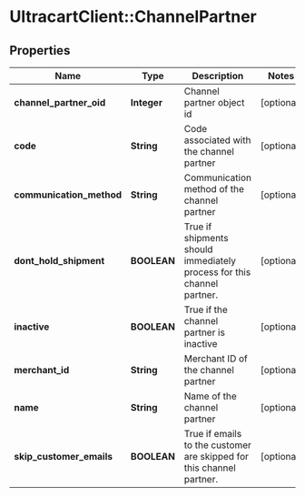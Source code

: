 # UltracartClient::ChannelPartner

## Properties
Name | Type | Description | Notes
------------ | ------------- | ------------- | -------------
**channel_partner_oid** | **Integer** | Channel partner object id | [optional] 
**code** | **String** | Code associated with the channel partner | [optional] 
**communication_method** | **String** | Communication method of the channel partner | [optional] 
**dont_hold_shipment** | **BOOLEAN** | True if shipments should immediately process for this channel partner. | [optional] 
**inactive** | **BOOLEAN** | True if the channel partner is inactive | [optional] 
**merchant_id** | **String** | Merchant ID of the channel partner | [optional] 
**name** | **String** | Name of the channel partner | [optional] 
**skip_customer_emails** | **BOOLEAN** | True if emails to the customer are skipped for this channel partner. | [optional] 


